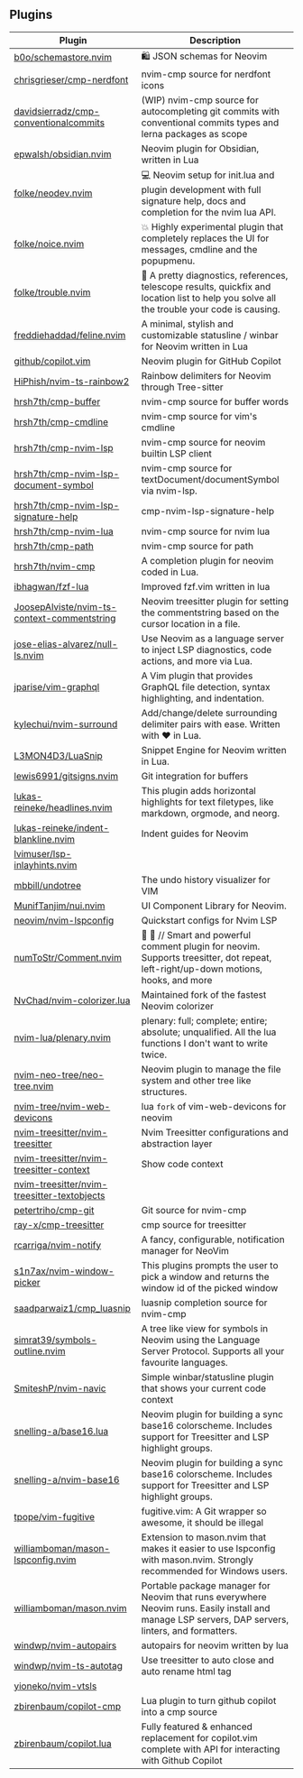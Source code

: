 ## Plugins
|Plugin|Description|
|---|---|
|[b0o/schemastore.nvim](https://github.com/b0o/schemastore.nvim)|🛍 JSON schemas for Neovim|
|[chrisgrieser/cmp-nerdfont](https://github.com/chrisgrieser/cmp-nerdfont)|nvim-cmp source for nerdfont icons|
|[davidsierradz/cmp-conventionalcommits](https://github.com/davidsierradz/cmp-conventionalcommits)|(WIP) nvim-cmp source for autocompleting git commits with conventional commits types and lerna packages as scope|
|[epwalsh/obsidian.nvim](https://github.com/epwalsh/obsidian.nvim)|Neovim plugin for Obsidian, written in Lua|
|[folke/neodev.nvim](https://github.com/folke/neodev.nvim)|💻  Neovim setup for init.lua and plugin development with full signature help, docs and completion for the nvim lua API.|
|[folke/noice.nvim](https://github.com/folke/noice.nvim)|💥 Highly experimental plugin that completely replaces the UI for messages, cmdline and the popupmenu.|
|[folke/trouble.nvim](https://github.com/folke/trouble.nvim)|🚦 A pretty diagnostics, references, telescope results, quickfix and location list to help you solve all the trouble your code is causing.|
|[freddiehaddad/feline.nvim](https://github.com/freddiehaddad/feline.nvim)|A minimal, stylish and customizable statusline / winbar for Neovim written in Lua|
|[github/copilot.vim](https://github.com/github/copilot.vim)|Neovim plugin for GitHub Copilot|
|[HiPhish/nvim-ts-rainbow2](https://github.com/HiPhish/nvim-ts-rainbow2)|Rainbow delimiters for Neovim through Tree-sitter|
|[hrsh7th/cmp-buffer](https://github.com/hrsh7th/cmp-buffer)|nvim-cmp source for buffer words|
|[hrsh7th/cmp-cmdline](https://github.com/hrsh7th/cmp-cmdline)|nvim-cmp source for vim's cmdline|
|[hrsh7th/cmp-nvim-lsp](https://github.com/hrsh7th/cmp-nvim-lsp)|nvim-cmp source for neovim builtin LSP client|
|[hrsh7th/cmp-nvim-lsp-document-symbol](https://github.com/hrsh7th/cmp-nvim-lsp-document-symbol)|nvim-cmp source for textDocument/documentSymbol via nvim-lsp.|
|[hrsh7th/cmp-nvim-lsp-signature-help](https://github.com/hrsh7th/cmp-nvim-lsp-signature-help)|cmp-nvim-lsp-signature-help|
|[hrsh7th/cmp-nvim-lua](https://github.com/hrsh7th/cmp-nvim-lua)|nvim-cmp source for nvim lua|
|[hrsh7th/cmp-path](https://github.com/hrsh7th/cmp-path)|nvim-cmp source for path|
|[hrsh7th/nvim-cmp](https://github.com/hrsh7th/nvim-cmp)|A completion plugin for neovim coded in Lua.|
|[ibhagwan/fzf-lua](https://github.com/ibhagwan/fzf-lua)|Improved fzf.vim written in lua|
|[JoosepAlviste/nvim-ts-context-commentstring](https://github.com/JoosepAlviste/nvim-ts-context-commentstring)|Neovim treesitter plugin for setting the commentstring based on the cursor location in a file.|
|[jose-elias-alvarez/null-ls.nvim](https://github.com/jose-elias-alvarez/null-ls.nvim)|Use Neovim as a language server to inject LSP diagnostics, code actions, and more via Lua.|
|[jparise/vim-graphql](https://github.com/jparise/vim-graphql)|A Vim plugin that provides GraphQL file detection, syntax highlighting, and indentation.|
|[kylechui/nvim-surround](https://github.com/kylechui/nvim-surround)|Add/change/delete surrounding delimiter pairs with ease. Written with :heart: in Lua.|
|[L3MON4D3/LuaSnip](https://github.com/L3MON4D3/LuaSnip)|Snippet Engine for Neovim written in Lua.|
|[lewis6991/gitsigns.nvim](https://github.com/lewis6991/gitsigns.nvim)|Git integration for buffers|
|[lukas-reineke/headlines.nvim](https://github.com/lukas-reineke/headlines.nvim)|This plugin adds horizontal highlights for text filetypes, like markdown, orgmode, and neorg.|
|[lukas-reineke/indent-blankline.nvim](https://github.com/lukas-reineke/indent-blankline.nvim)|Indent guides  for Neovim|
|[lvimuser/lsp-inlayhints.nvim](https://github.com/lvimuser/lsp-inlayhints.nvim)||
|[mbbill/undotree](https://github.com/mbbill/undotree)|The undo history visualizer for VIM|
|[MunifTanjim/nui.nvim](https://github.com/MunifTanjim/nui.nvim)|UI Component Library for Neovim.|
|[neovim/nvim-lspconfig](https://github.com/neovim/nvim-lspconfig)|Quickstart configs for Nvim LSP|
|[numToStr/Comment.nvim](https://github.com/numToStr/Comment.nvim)|:brain: :muscle: // Smart and powerful comment plugin for neovim. Supports treesitter, dot repeat, left-right/up-down motions, hooks, and more|
|[NvChad/nvim-colorizer.lua](https://github.com/NvChad/nvim-colorizer.lua)|Maintained fork of the fastest Neovim colorizer|
|[nvim-lua/plenary.nvim](https://github.com/nvim-lua/plenary.nvim)|plenary: full; complete; entire; absolute; unqualified. All the lua functions I don't want to write twice.|
|[nvim-neo-tree/neo-tree.nvim](https://github.com/nvim-neo-tree/neo-tree.nvim)|Neovim plugin to manage the file system and other tree like structures.|
|[nvim-tree/nvim-web-devicons](https://github.com/nvim-tree/nvim-web-devicons)|lua `fork` of vim-web-devicons for neovim|
|[nvim-treesitter/nvim-treesitter](https://github.com/nvim-treesitter/nvim-treesitter)|Nvim Treesitter configurations and abstraction layer|
|[nvim-treesitter/nvim-treesitter-context](https://github.com/nvim-treesitter/nvim-treesitter-context)|Show code context|
|[nvim-treesitter/nvim-treesitter-textobjects](https://github.com/nvim-treesitter/nvim-treesitter-textobjects)||
|[petertriho/cmp-git](https://github.com/petertriho/cmp-git)|Git source for nvim-cmp|
|[ray-x/cmp-treesitter](https://github.com/ray-x/cmp-treesitter)|cmp source for treesitter|
|[rcarriga/nvim-notify](https://github.com/rcarriga/nvim-notify)|A fancy, configurable, notification manager for NeoVim|
|[s1n7ax/nvim-window-picker](https://github.com/s1n7ax/nvim-window-picker)|This plugins prompts the user to pick a window and returns the window id of the picked window|
|[saadparwaiz1/cmp_luasnip](https://github.com/saadparwaiz1/cmp_luasnip)|luasnip completion source for nvim-cmp|
|[simrat39/symbols-outline.nvim](https://github.com/simrat39/symbols-outline.nvim)|A tree like view for symbols in Neovim using the Language Server Protocol. Supports all your favourite languages.|
|[SmiteshP/nvim-navic](https://github.com/SmiteshP/nvim-navic)|Simple winbar/statusline plugin that shows your current code context|
|[snelling-a/base16.lua](https://github.com/snelling-a/base16.lua)|Neovim plugin for building a sync base16 colorscheme. Includes support for Treesitter and LSP highlight groups.|
|[snelling-a/nvim-base16](https://github.com/snelling-a/nvim-base16)|Neovim plugin for building a sync base16 colorscheme. Includes support for Treesitter and LSP highlight groups.|
|[tpope/vim-fugitive](https://github.com/tpope/vim-fugitive)|fugitive.vim: A Git wrapper so awesome, it should be illegal|
|[williamboman/mason-lspconfig.nvim](https://github.com/williamboman/mason-lspconfig.nvim)|Extension to mason.nvim that makes it easier to use lspconfig with mason.nvim. Strongly recommended for Windows users.|
|[williamboman/mason.nvim](https://github.com/williamboman/mason.nvim)|Portable package manager for Neovim that runs everywhere Neovim runs. Easily install and manage LSP servers, DAP servers, linters, and formatters.|
|[windwp/nvim-autopairs](https://github.com/windwp/nvim-autopairs)|autopairs for neovim written by lua|
|[windwp/nvim-ts-autotag](https://github.com/windwp/nvim-ts-autotag)|Use treesitter to auto close and auto rename html tag|
|[yioneko/nvim-vtsls](https://github.com/yioneko/nvim-vtsls)||
|[zbirenbaum/copilot-cmp](https://github.com/zbirenbaum/copilot-cmp)|Lua plugin to turn github copilot into a cmp source|
|[zbirenbaum/copilot.lua](https://github.com/zbirenbaum/copilot.lua)|Fully featured & enhanced replacement for copilot.vim complete with API for interacting with Github Copilot|
<!--end autogenerated table-->
